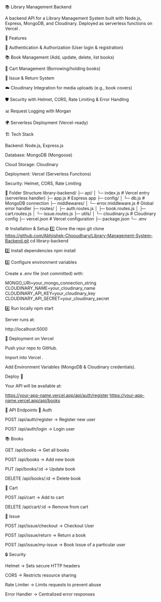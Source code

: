📚 Library Management Backend

A backend API for a Library Management System built with Node.js, Express, MongoDB, and Cloudinary.
Deployed as serverless functions on Vercel
.

🚀 Features

🔐 Authentication & Authorization (User login & registration)

📚 Book Management (Add, update, delete, list books)

🛒 Cart Management (Borrowing/holding books)

📑 Issue & Return System

☁️ Cloudinary Integration for media uploads (e.g., book covers)

🛡️ Security with Helmet, CORS, Rate Limiting & Error Handling

📊 Request Logging with Morgan

🌍 Serverless Deployment (Vercel-ready)

🏗️ Tech Stack

Backend: Node.js, Express.js

Database: MongoDB (Mongoose)

Cloud Storage: Cloudinary

Deployment: Vercel (Serverless Functions)

Security: Helmet, CORS, Rate Limiting

📂 Folder Structure
library-backend/
├─ api/
│  └─ index.js            # Vercel entry (serverless handler)
├─ app.js                 # Express app
├─ config/
│  └─ db.js               # MongoDB connection
├─ middlewares/
│  └─ error.middleware.js # Global error handler
├─ routes/
│  ├─ auth.routes.js
│  ├─ book.routes.js
│  ├─ cart.routes.js
│  └─ issue.routes.js
├─ utils/
│  └─ cloudinary.js       # Cloudinary config
├─ vercel.json            # Vercel configuration
├─ package.json
└─ .env

⚙️ Installation & Setup
1️⃣ Clone the repo
git clone https://github.com/Abhiishek-Chooudhary/Library-Management-System-Backend.git
cd library-backend

2️⃣ Install dependencies
npm install

3️⃣ Configure environment variables

Create a .env file (not committed) with:

MONGO_URI=your_mongo_connection_string
CLOUDINARY_NAME=your_cloudinary_name
CLOUDINARY_API_KEY=your_cloudinary_key
CLOUDINARY_API_SECRET=your_cloudinary_secret

4️⃣ Run locally
npm start


Server runs at:

http://localhost:5000

🚀 Deployment on Vercel

Push your repo to GitHub.

Import into Vercel
.

Add Environment Variables (MongoDB & Cloudinary credentials).

Deploy 🎉

Your API will be available at:

https://your-app-name.vercel.app/api/auth/register
https://your-app-name.vercel.app/api/books

📌 API Endpoints
🔐 Auth

POST /api/auth/register → Register new user

POST /api/auth/login → Login user

📚 Books

GET /api/books → Get all books

POST /api/books → Add new book

PUT /api/books/:id → Update book

DELETE /api/books/:id → Delete book

🛒 Cart

POST /api/cart → Add to cart

DELETE /api/cart/:id → Remove from cart

📑 Issue

POST /api/issue/checkout → Checkout User

POST /api/issue/return → Return a book  

POST /api/issue/my-issue -> Book Issue of a particular user


🔒 Security

Helmet → Sets secure HTTP headers

CORS → Restricts resource sharing

Rate Limiter → Limits requests to prevent abuse

Error Handler → Centralized error responses
